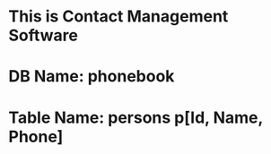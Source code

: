 # This is Contact Management Software
# DB Name: phonebook
# Table Name: persons p[Id, Name, Phone]

